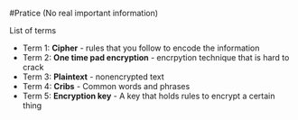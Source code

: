 #Pratice
(No real important information)

List of terms
* Term 1:
**Cipher** - rules that you follow to encode the information
* Term 2:
**One time pad encryption** - encrpytion technique that is hard to crack
* Term 3:
**Plaintext** - nonencrypted text
* Term 4:
**Cribs** - Common words and phrases
* Term 5:
**Encryption key** - A key that holds rules to encrypt a certain thing




